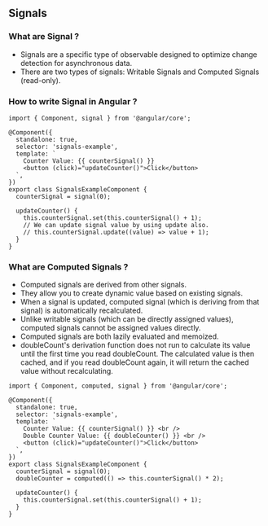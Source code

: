 ## Signals

### What are Signal ?
* Signals are a specific type of observable designed to optimize change detection for asynchronous data.
* There are two types of signals: Writable Signals and Computed Signals (read-only).

### How to write Signal in Angular ?
```
import { Component, signal } from '@angular/core';

@Component({
  standalone: true,
  selector: 'signals-example',
  template: `
    Counter Value: {{ counterSignal() }}
    <button (click)="updateCounter()">Click</button>
  `,
})
export class SignalsExampleComponent {
  counterSignal = signal(0);

  updateCounter() {
    this.counterSignal.set(this.counterSignal() + 1);
    // We can update signal value by using update also.
    // this.counterSignal.update((value) => value + 1);
  }
}
```

### What are Computed Signals ?
* Computed signals are derived from other signals.
* They allow you to create dynamic value based on existing signals.
* When a signal is updated, computed signal (which is deriving from that signal) is automatically recalculated.
* Unlike writable signals (which can be directly assigned values), computed signals cannot be assigned values directly.
* Computed signals are both lazily evaluated and memoized.
* doubleCount's derivation function does not run to calculate its value until the first time you read doubleCount. The calculated value is then cached, and if you read doubleCount again, it will return the cached value without recalculating.

```
import { Component, computed, signal } from '@angular/core';

@Component({
  standalone: true,
  selector: 'signals-example',
  template: `
    Counter Value: {{ counterSignal() }} <br />
    Double Counter Value: {{ doubleCounter() }} <br />
    <button (click)="updateCounter()">Click</button>
  `,
})
export class SignalsExampleComponent {
  counterSignal = signal(0);
  doubleCounter = computed(() => this.counterSignal() * 2);

  updateCounter() {
    this.counterSignal.set(this.counterSignal() + 1);
  }
}
```
